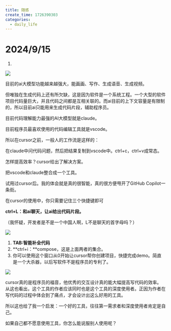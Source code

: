 ```yaml
---
title: 随感
create_time: 1726390303
categories:
  - daily_life
---
```



# 2024/9/15

1. 
<img src="/assets/MsHOb10iyoN8yXxQf8DcdPuNnjh.png" src-width="980" class="markdown-img" src-height="378"/>

目前的ai大模型功能越来越强大，能画画、写作、生成语音、生成视频。

但唯独在生成代码上还有所欠缺，这是因为软件是一个系统工程。一个大型的软件项目代码量巨大，并且代码之间都是互相关联的。而ai目前的上下文容量是有限制的，所以目前ai只能用来生成代码片段，辅助程序员。

目前代码理解能力最强的AI大模型就是claude。

目前程序员最喜欢使用的代码编辑工具就是vscode。

所以在cursor之前，一般人的工作流是这样的：

在claude中问代码问题，然后把结果复制到vscode中。ctrl+c，ctrl+v成常态。

怎样提高效率？cursor给出了解决方案。

把vscode和claude整合成一个工具。

试用过cursor后。我的体会就是真的很智能，真的很方便甩开了GitHub Copilot一条街。

在cursor的使用中，你只需要记住三个快捷键即可

   **ctrl+L：和ai聊天，让ai给出代码片段。**

（我怀疑，开发者是不是一个中国人啊，L不是聊天的首字母吗？）

<img src="/assets/X9vvb4jB7oJGfFx6tzicgnYwnAg.jpeg" src-width="496" class="markdown-img" src-height="419"/>

1.  **TAB:智能补全代码**
2.  **ctrl+i：**compose，这是上面两者的集合。
3. 你可以使用这个窗口从0开始让cursor帮你创建项目，快捷完成demo。简直是一个大杀器，以后写软件不是程序员的专利了。

<img src="/assets/OGsIbcXB6o1Tjcx1cX4cpVAWnhh.png" src-width="497" class="markdown-img" src-height="603"/>

cursor真的是程序员的福音，他优秀的交互设计真的能大幅提高写代码的效率。从这也看出，这个工具的作者应该同时也是这个工具的深度使用者。正因为作者在写代码的过程中体会到了痛点，才会设计出这么好用的工具。

所以这也给了我一个启发：一个好的工具，往往第一需求者和深度使用者肯定是自己。

如果自己都不愿意使用工具，你怎么能说服别人使用呢？

